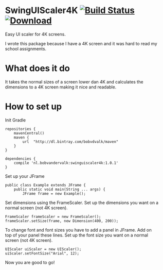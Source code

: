 # SwingUIScaler4K [![Build Status](https://travis-ci.org/bobvdvalk/SwingUIScaler4K.svg?branch=master)](https://travis-ci.org/bobvdvalk/SwingUIScaler4K) [ ![Download](https://api.bintray.com/packages/bobvdvalk/maven/swinguiscaler4k/images/download.svg) ](https://bintray.com/bobvdvalk/maven/swinguiscaler4k/_latestVersion)

Easy UI scaler for 4K screens.

I wrote this package because I have a 4K screen and it was hard to read my school assignments.

# What does it do
It takes the normal sizes of a screen lower dan 4K and calculates the dimensions to a 4K screen making it nice and readable.

# How to set up
Init Gradle

```
repositories {
    mavenCentral()
    maven {
        url  "http://dl.bintray.com/bobvdvalk/maven"
    }
}

dependencies {
    compile 'nl.bobvandervalk:swinguiscaler4k:1.0.1'
}
```
Set up your JFrame

```
public class Example extends JFrame {
    public static void main(String ... args) {
        JFrame frame = new Example();
```

Set dimensions using the FrameScaler.
Set up the dimensions you want on a normal screen (not 4K screen).
```
FrameScaler frameScaler = new FrameScaler();
frameScaler.setSize(frame, new Dimension(400, 200));
```

To change font and font sizes you have to add a panel in JFrame. Add on top of your panel these lines.
Set up the font size you want on a normal screen (not 4K screen).
```
UIScaler uiScaler = new UIScaler();
uiScaler.setFontSize("Arial", 12);
```

Now you are good to go!

